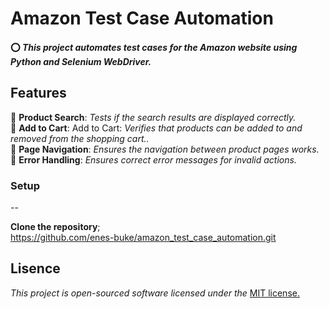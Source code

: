 #  **Amazon Test Case Automation**
#### ⭕ *This project automates test cases for the Amazon website using Python and Selenium WebDriver.*


## **Features**

🔶 **Product Search**: *Tests if the search results are displayed correctly.*    
🔶 **Add to Cart**: Add to Cart: *Verifies that products can be added to and removed from the shopping cart..*    
🔶 **Page Navigation**: *Ensures the navigation between product pages works.*    
🔶 **Error Handling**: *Ensures correct error messages for invalid actions.*    

  
### **Setup**

--

   **Clone the repository**;    
   https://github.com/enes-buke/amazon_test_case_automation.git     

## **Lisence**  
_This project is open-sourced software licensed under the_ [MIT license.](Lisence.md)
